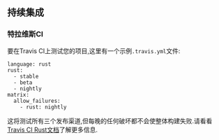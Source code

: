
## 持续集成

### 特拉维斯CI

要在Travis CI上测试您的项目,这里有一个示例`.travis.yml`文件:

```
language: rust
rust:
  - stable
  - beta
  - nightly
matrix:
  allow_failures:
    - rust: nightly
```

这将测试所有三个发布渠道,但每晚的任何破坏都不会使整体构建失败.请看看[Travis CI Rust文档](https://docs.travis-ci.com/user/languages/rust/)了解更多信息.
